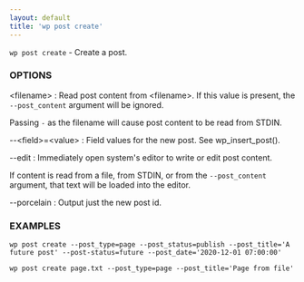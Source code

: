 ```yaml
---
layout: default
title: 'wp post create'
---
```


`wp post create` - Create a post.

### OPTIONS

&lt;filename&gt;
: Read post content from &lt;filename&gt;. If this value is present, the
    `--post_content` argument will be ignored.

  Passing `-` as the filename will cause post content to
  be read from STDIN.

--&lt;field&gt;=&lt;value&gt;
: Field values for the new post. See wp_insert_post().

--edit
: Immediately open system's editor to write or edit post content.

  If content is read from a file, from STDIN, or from the `--post_content`
  argument, that text will be loaded into the editor.

--porcelain
: Output just the new post id.

### EXAMPLES

    wp post create --post_type=page --post_status=publish --post_title='A future post' --post-status=future --post_date='2020-12-01 07:00:00'

    wp post create page.txt --post_type=page --post_title='Page from file'

